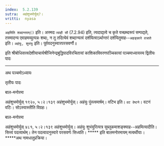 ```yaml
---
index:  5.2.139
sutra:  अहंशुभमोर्युस्?।
vritti:  nyasa
---
```


`अहमिति शब्दान्तरम्()` इति। अस्मदः `त्वाहौ सौ` (7.2.94) इति, त्यदाद्यत्वे च कृते यच्छब्दरूपं सम्पद्यते, तस्मादन्य एवाहमव्युत्पन्नः शब्दः, न तु तदित्येवं शब्दान्यत्वं दर्शयित्वाऽर्थान्तरं दर्शयितुमाह--`अहङ्कारे वत्र्तते` इति। `अहंयुः, शुभंयुः` इति। पूर्ववदनुस्वारपरसवर्णौ॥ 

इति श्रीबोधिसत्त्वदेशीयाचार्यश्रीजिनेन्द्रबुद्धिपादविरचितायां काशिकाविवरणपञ्चिकायां पञ्चमाध्यायस्य 
द्वितीयः पादः
* * *


अथ पञ्चमोऽध्यायः

तृतीयः पादः	




बाल-मनोरमा

अहंशुभमोर्युस् १९२०, ५।२।१३९ अहंशुभमोर्युस्। अहंयुः पुंस्त्वमार्षम्। वटिभ इति। `वट वेष्टने`। वटनं वटिः। सोऽस्यास्तीति विग्रहः। 


बाल-मनोरमा

अहंशुभमोर्युस् ४८१, ५।२।१३९ अहंशुभमोर्युस्। अहंयुः शुभंयुरित्यत्र सुब्लुकमाशङ्क्याह--अहमित्यादीति। सित्त्वं पदत्वार्थम्। तेन पदत्वादनुस्वारे परसवर्णः सिध्यति। ***** इति बालमनोरमायम् मत्वर्थीयाः। *****अथ नामधातुप्रक्रिया।
